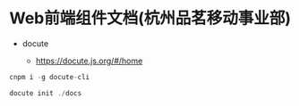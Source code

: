 # Web前端组件文档(杭州品茗移动事业部)

- docute

    - https://docute.js.org/#/home

```javascript
cnpm i -g docute-cli

docute init ./docs
```




